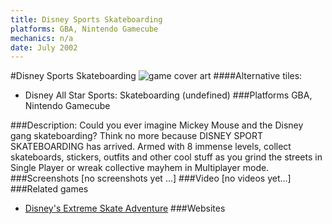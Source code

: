 ```yaml
---
title: Disney Sports Skateboarding
platforms: GBA, Nintendo Gamecube
mechanics: n/a
date: July 2002
---
```

#Disney Sports Skateboarding
![game cover art](//images.igdb.com/igdb/image/upload/t_cover_big/zsavffhhqi3kml7qg9zm.jpg "Logo Title Text 1")
####Alternative tiles:
* Disney All Star Sports: Skateboarding (undefined)
###Platforms
GBA, Nintendo Gamecube

###Description:
Could you ever imagine Mickey Mouse and the Disney gang skateboarding? Think no more because DISNEY SPORT SKATEBOARDING has arrived. Armed with 8 immense levels, collect skateboards, stickers, outfits and other cool stuff as you grind the streets in Single Player or wreak collective mayhem in Multiplayer mode.
###Screenshots
[no screenshots yet ...]
###Video
[no videos yet...]
###Related games
* [Disney's Extreme Skate Adventure](/games/disney-s-extreme-skate-adventure-3883/)
###Websites

